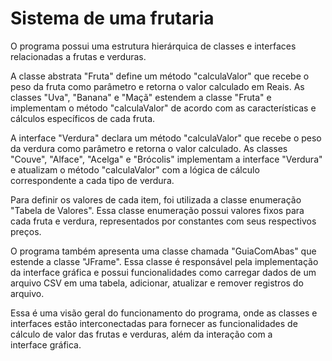 # Sistema de uma frutaria

O programa possui uma estrutura hierárquica de classes e interfaces relacionadas a frutas e verduras.

A classe abstrata "Fruta" define um método "calculaValor" que recebe o peso da fruta como parâmetro e retorna o valor calculado em Reais. As classes "Uva", "Banana" e "Maçã" estendem a classe "Fruta" e implementam o método "calculaValor" de acordo com as características e cálculos específicos de cada fruta.

A interface "Verdura" declara um método "calculaValor" que recebe o peso da verdura como parâmetro e retorna o valor calculado. As classes "Couve", "Alface", "Acelga" e "Brócolis" implementam a interface "Verdura" e atualizam o método "calculaValor" com a lógica de cálculo correspondente a cada tipo de verdura.

Para definir os valores de cada item, foi utilizada a classe enumeração "Tabela de Valores". Essa classe enumeração possui valores fixos para cada fruta e verdura, representados por constantes com seus respectivos preços.

O programa também apresenta uma classe chamada "GuiaComAbas" que estende a classe "JFrame". Essa classe é responsável pela implementação da interface gráfica e possui funcionalidades como carregar dados de um arquivo CSV em uma tabela, adicionar, atualizar e remover registros do arquivo.

Essa é uma visão geral do funcionamento do programa, onde as classes e interfaces estão interconectadas para fornecer as funcionalidades de cálculo de valor das frutas e verduras, além da interação com a interface gráfica.
